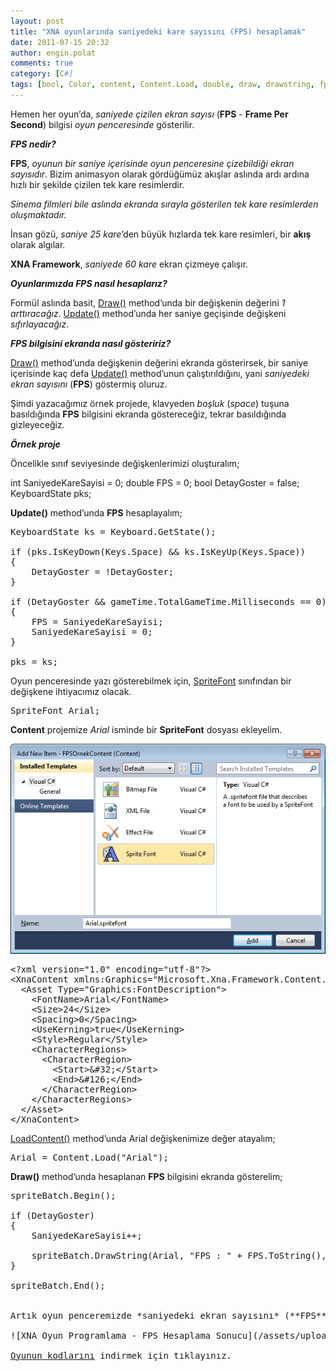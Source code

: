 ```yaml
---
layout: post
title: "XNA oyunlarında saniyedeki kare sayısını (FPS) hesaplamak"
date: 2011-07-15 20:32
author: engin.polat
comments: true
category: [C#]
tags: [bool, Color, content, Content.Load, double, draw, drawstring, fps, frame per second, GameTime, int, iskeydown, iskeyup, Keyboard.GetState, keyboardstate, loadcontent, milliseconds, spritebatch, spritefont, totalgametime, update, vector2, XNA, xna game studio]
---
```

Hemen her oyun’da, *saniyede çizilen ekran sayısı* (**FPS** - **Frame Per Second**) bilgisi *oyun penceresinde* gösterilir.

***FPS nedir?***

**FPS**, *oyunun bir saniye içerisinde oyun penceresine çizebildiği ekran sayısıdır*. Bizim animasyon olarak gördüğümüz akışlar aslında ardı ardına hızlı bir şekilde çizilen tek kare resimlerdir.

*Sinema filmleri bile aslında ekranda sırayla gösterilen tek kare resimlerden oluşmaktadır.*

İnsan gözü, *saniye 25 kare*’den büyük hızlarda tek kare resimleri, bir **akış** olarak algılar.

**XNA Framework**, *saniyede 60 kare* ekran çizmeye çalışır.

***Oyunlarımızda FPS nasıl hesaplarız?***

Formül aslında basit, <a href="http://msdn.microsoft.com/library/microsoft.xna.framework.game.draw" target="_blank">Draw()</a> method’unda bir değişkenin değerini *1 arttıracağız*. <a href="http://msdn.microsoft.com/library/microsoft.xna.framework.game.update" target="_blank">Update()</a> method’unda her saniye geçişinde değişkeni *sıfırlayacağız*.

***FPS bilgisini ekranda nasıl gösteririz?***

<a href="http://msdn.microsoft.com/library/microsoft.xna.framework.game.draw" target="_blank">Draw()</a> method’unda değişkenin değerini ekranda gösterirsek, bir saniye içerisinde kaç defa <a href="http://msdn.microsoft.com/library/microsoft.xna.framework.game.update" target="_blank">Update()</a> method’unun çalıştırıldığını, yani *saniyedeki ekran sayısını* (**FPS**) göstermiş oluruz.

Şimdi yazacağımız örnek projede, klavyeden *boşluk* (*space*) tuşuna basıldığında **FPS** bilgisini ekranda göstereceğiz, tekrar basıldığında gizleyeceğiz.

***Örnek proje***

Öncelikle sınıf seviyesinde değişkenlerimizi oluşturalım;



int SaniyedeKareSayisi = 0;
double FPS = 0;
bool DetayGoster = false;
KeyboardState pks;</pre>

**Update()** method’unda **FPS** hesaplayalım;

<pre class="brush:csharp">KeyboardState ks = Keyboard.GetState();

if (pks.IsKeyDown(Keys.Space) &amp;&amp; ks.IsKeyUp(Keys.Space))
{
    DetayGoster = !DetayGoster;
}

if (DetayGoster &amp;&amp; gameTime.TotalGameTime.Milliseconds == 0)
{
    FPS = SaniyedeKareSayisi;
    SaniyedeKareSayisi = 0;
}

pks = ks;</pre>

Oyun penceresinde yazı gösterebilmek için, <a href="http://msdn.microsoft.com/library/microsoft.xna.framework.graphics.spritefont" target="_blank">SpriteFont</a> sınıfından bir değişkene ihtiyacımız olacak.

<pre class="brush:csharp">SpriteFont Arial;</pre>

**Content** projemize *Arial* isminde bir **SpriteFont** dosyası ekleyelim.

![XNA Oyun Programlama - FPS Hesaplama / SpriteFont Ekleme Dialog Kutusu](/assets/uploads/2011/07/AddSpriteFontDialog.png "XNA Oyun Programlama - FPS Hesaplama / SpriteFont Ekleme Dialog Kutusu")

<pre class="brush:xml">&lt;?xml version="1.0" encoding="utf-8"?&gt;
&lt;XnaContent xmlns:Graphics="Microsoft.Xna.Framework.Content.Pipeline.Graphics"&gt;
  &lt;Asset Type="Graphics:FontDescription"&gt;
    &lt;FontName&gt;Arial&lt;/FontName&gt;
    &lt;Size&gt;24&lt;/Size&gt;
    &lt;Spacing&gt;0&lt;/Spacing&gt;
    &lt;UseKerning&gt;true&lt;/UseKerning&gt;
    &lt;Style&gt;Regular&lt;/Style&gt;
    &lt;CharacterRegions&gt;
      &lt;CharacterRegion&gt;
        &lt;Start&gt;&amp;#32;&lt;/Start&gt;
        &lt;End&gt;&amp;#126;&lt;/End&gt;
      &lt;/CharacterRegion&gt;
    &lt;/CharacterRegions&gt;
  &lt;/Asset&gt;
&lt;/XnaContent&gt;</pre>

<a href="http://msdn.microsoft.com/library/microsoft.xna.framework.game.loadcontent" target="_blank">LoadContent()</a> method’unda Arial değişkenimize değer atayalım;

<pre class="brush:csharp">Arial = Content.Load("Arial");</pre>

**Draw()** method’unda hesaplanan **FPS** bilgisini ekranda gösterelim;

<pre class="brush:csharp">spriteBatch.Begin();

if (DetayGoster)
{
    SaniyedeKareSayisi++;

    spriteBatch.DrawString(Arial, "FPS : " + FPS.ToString(), new Vector2(50, 50), Color.Black);
}

spriteBatch.End();


Artık oyun penceremizde *saniyedeki ekran sayısını* (**FPS**) gösterebiliriz.

![XNA Oyun Programlama - FPS Hesaplama Sonucu](/assets/uploads/2011/07/FPSGameScreen.png "XNA Oyun Programlama - FPS Hesaplama Sonucu")

<a href="/assets/uploads/2011/07/FPSOrnek.rar" target="_blank">Oyunun kodlarını</a> indirmek için tıklayınız.

